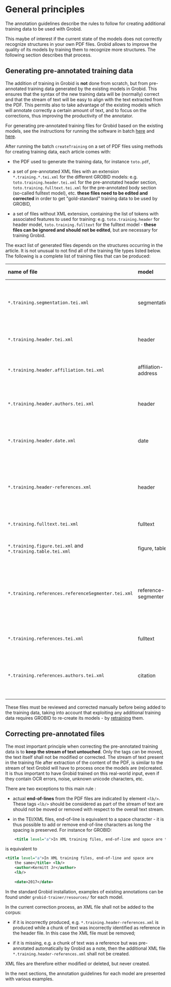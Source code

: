 # General principles

The annotation guidelines describe the rules to follow for creating additional training data to be used with Grobid.

This maybe of interest if the current state of the models does not correctly recognize structures in your own PDF files.  Grobid allows to improve the quality of its models by training them to recognize more structures.  The following section describes that process.

## Generating pre-annotated training data

The addition of training in Grobid is __not__ done from scratch, but from pre-annotated training data generated by the existing models in Grobid. This ensures that the syntax of the new training data will be (normally) correct and that the stream of text will be easy to align with the text extracted from the PDF. This permits also to take advantage of the existing models which will annotate correctly a certain amount of text, and to focus on the corrections, thus improving the productivity of the annotator.

For generating pre-annotated training files for Grobid based on the existing models, see the instructions for running the software in batch [here](../../Training-the-models-of-Grobid/#generation-of-training-data) and [here](../../Grobid-batch/#createtraining).

After running the batch `createTraining` on a set of PDF files using methods for creating training data, each article comes with:

* the PDF used to generate the training data, for instance `toto.pdf`,

* a set of pre-annotated XML files with an extension `*.training.*.tei.xml` for the different GROBID models: e.g. `toto.training.header.tei.xml` for the pre-annotated header section, `toto.training.fulltext.tei.xml` for the pre-annotated body section (so-called fulltext model), etc. __these files need to be edited and corrected__ in order to get "gold-standard" training data to be used by GROBID,

* a set of files without XML extension, containing the list of tokens with associated features to used for training: e.g. `toto.training.header` for header model, `toto.training.fulltext` for the fulltext model - __these files can be ignored and should not be edited__, but are necessary for training Grobid.

The exact list of generated files depends on the structures occurring in the article. It is not unusual to not find all of the training file types listed below. The following is a complete list of training files that can be produced:

| name of file      | model | for the pre-annotated file     |
| :------------- | :---- | :------------- |
| `*.training.segmentation.tei.xml` | segmentation | for the initial  model used to segment a complete article into the principal zones |
| `*.training.header.tei.xml` | header | a pre-annotated file for the header model |
| `*.training.header.affiliation.tei.xml` | affiliation-address | for the detailed affiliation and address recognition |
| `*.training.header.authors.tei.xml` | header | for the detailed authors recognition in the header |
| `*.training.header.date.xml` | date | for the detailed structure of dates appearing in the header |
| `*.training.header-references.xml` | header | for the detailed bibliographical reference segment structure if one appears in the header |
| `*.training.fulltext.tei.xml` | fulltext | for the structured body |
| `*.training.figure.tei.xml` and `*.training.table.tei.xml` | figure, table | for the different figures and tables |
| `*.training.references.referenceSegmenter.tei.xml` | reference-segmenter | for the `reference-segmenter` model (segment a bibliographical section into individual reference entries) |
| `*.training.references.tei.xml` | fulltext | for all the bibliographical references of the article |
| `*.training.references.authors.tei.xml` | citation | for all the authors appearing in the bibliographical references of the article |


These files must be reviewed and corrected manually before being added to the training data, taking into account that exploiting any additional training data requires GROBID to re-create its models - by [retraining](../Training-the-models-of-Grobid) them.

## Correcting pre-annotated files

The most important principle when correcting the pre-annotated training data is to __keep the stream of text untouched__. Only the tags can be moved, the text itself shall not be modified or corrected. The stream of text present in the training file after extraction of the content of the PDF, is similar to the stream of text Grobid will have to process once the models are (re)created. It is thus important to have Grobid trained on this real-world input, even if they contain OCR errors, noise, unknown unicode characters, etc.   

There are two exceptions to this main rule :

* actual __end-of-lines__ from the PDF files are indicated by element `<lb/>`. These tags `<lb/>` should be considered as part of the stream of text are should not be moved or removed with respect to the overall text stream. 

* in the TEI/XML files, end-of-line is equivalent to a space character - it is thus possible to add or remove end-of-line characters as long the spacing is preserved.
For instance for GROBID:

```xml
 	<title level="a">In XML training files, end-of-line and space are the same</title> <lb/> <author>Kermitt Jr</author> <lb/> <date>2017</date> 
```

is equivalent to 

```xml
<title level="a">In XML training files, end-of-line and space are 
	the same</title> <lb/> 
	<author>Kermitt Jr</author> 
	<lb/> 
	
	<date>2017</date> 
```

In the standard Grobid installation, examples of existing annotations can be found under `grobid-trainer/resources/` for each model.

In the current correction process, an XML file shall not be added to the corpus:

* if it is incorrectly produced, e.g. `*.training.header-references.xml` is produced while a chunk of text was incorrectly identified as reference in the header file. In this case the XML file must be removed;

* if it is missing, e.g. a chunk of text was a reference but was pre-annotated automatically by Grobid as a note, then the additional XML file `*.training.header-references.xml` shall not be created.

XML files are therefore either modified or deleted, but never created.

In the next sections, the annotation guidelines for each model are presented with various examples.
